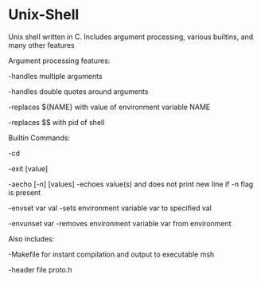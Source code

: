 # Unix-Shell
Unix shell written in C. Includes argument processing, various builtins, and many other features

Argument processing features:

-handles multiple arguments

-handles double quotes around arguments

-replaces ${NAME} with value of environment variable NAME

-replaces $$ with pid of shell


Builtin Commands:

-cd

-exit [value]

-aecho [-n] [values]
  -echoes value(s) and does not print new line if -n flag is present
  
-envset var val
  -sets environment variable var to specified val
  
-envunset var
  -removes environment variable var from environment

Also includes:

-Makefile for instant compilation and output to executable msh

-header file proto.h
